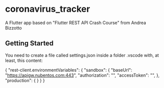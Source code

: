 # coronavirus_tracker

A Flutter app based on "Flutter REST API Crash Course" from Andrea Bizzotto

## Getting Started

You need to create a file called settings.json inside a folder .vscode with, at least, this content:

{
    "rest-client.environmentVariables": {
        "sandbox": {
            "baseUrl": "https://apigw.nubentos.com:443",
            "authorization": "<your authkey>",
            "accessToken": "<your access token>",
        },
        "production": {
        }
    }
}